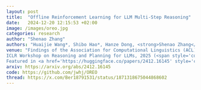 ```yaml
---
layout: post
title:  "Offline Reinforcement Learning for LLM Multi-Step Reasoning"
date:   2024-12-20 12:15:53 +02:00
image: /images/oreo.jpg
categories: research
author: "Shenao Zhang"
authors: "Huaijie Wang*, Shibo Hao*, Hanze Dong, <strong>Shenao Zhang</strong>, Yilin Bao, Ziran Yang, Yi Wu"
venue: "Findings of the Association for Computational Linguistics (ACL), 2025<br> 
ICLR Workshop on Reasoning and Planning for LLMs, 2025 (<span style='color: red;'>Oral</span>)<br>
Featured in <a href='https://huggingface.co/papers/2412.16145' style='color: red;'>HF Daily Papers</a>"
arxiv: https://arxiv.org/abs/2412.16145
code: https://github.com/jwhj/OREO
thread: https://x.com/Ber18791531/status/1871318675044868602
---
```

